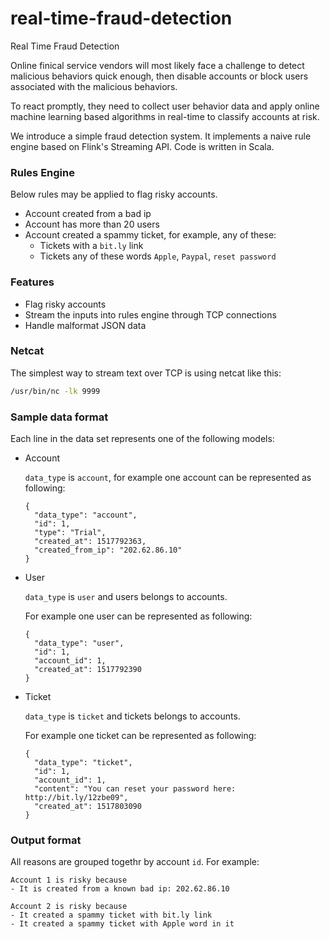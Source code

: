 # real-time-fraud-detection
Real Time Fraud Detection

Online finical service vendors will most likely face a challenge to detect malicious behaviors quick enough, then disable accounts or block users associated with the malicious behaviors.

To react promptly, they need to collect user behavior data and apply online machine learning based algorithms in real-time to classify accounts at risk.

We introduce a simple fraud detection system. It implements a naive rule engine based on Flink's Streaming API. Code is written in Scala.


### Rules Engine
Below rules may be applied to flag risky accounts.

- Account created from a bad ip
- Account has more than 20 users
- Account created a spammy ticket, for example, any of these:
  - Tickets with a `bit.ly` link
  - Tickets any of these words `Apple`, `Paypal`, `reset password`

### Features
- Flag risky accounts
- Stream the inputs into rules engine through TCP connections
- Handle malformat JSON data

### Netcat
The simplest way to stream text over TCP is using netcat like this:

```bash
/usr/bin/nc -lk 9999
```

### Sample data format

Each line in the data set represents one of the following models:

- Account

  `data_type` is `account`, for example one account can be represented as following:

  ```
  {
    "data_type": "account",
    "id": 1,
    "type": "Trial",
    "created_at": 1517792363,
    "created_from_ip": "202.62.86.10"
  }
  ```

- User

  `data_type` is `user` and users belongs to accounts.
  
  For example one user can be represented as following:

  ```
  {
    "data_type": "user",
    "id": 1,
    "account_id": 1,
    "created_at": 1517792390
  }
  ```

- Ticket

  `data_type` is `ticket` and tickets belongs to accounts.
  
  For example one ticket can be represented as following:

  ```
  {
    "data_type": "ticket",
    "id": 1,
    "account_id": 1,
    "content": "You can reset your password here: http://bit.ly/12zbe09",
    "created_at": 1517803090
  }
  ```

### Output format
All reasons are grouped togethr by account `id`. For example:

```
Account 1 is risky because
- It is created from a known bad ip: 202.62.86.10

Account 2 is risky because
- It created a spammy ticket with bit.ly link
- It created a spammy ticket with Apple word in it
```

